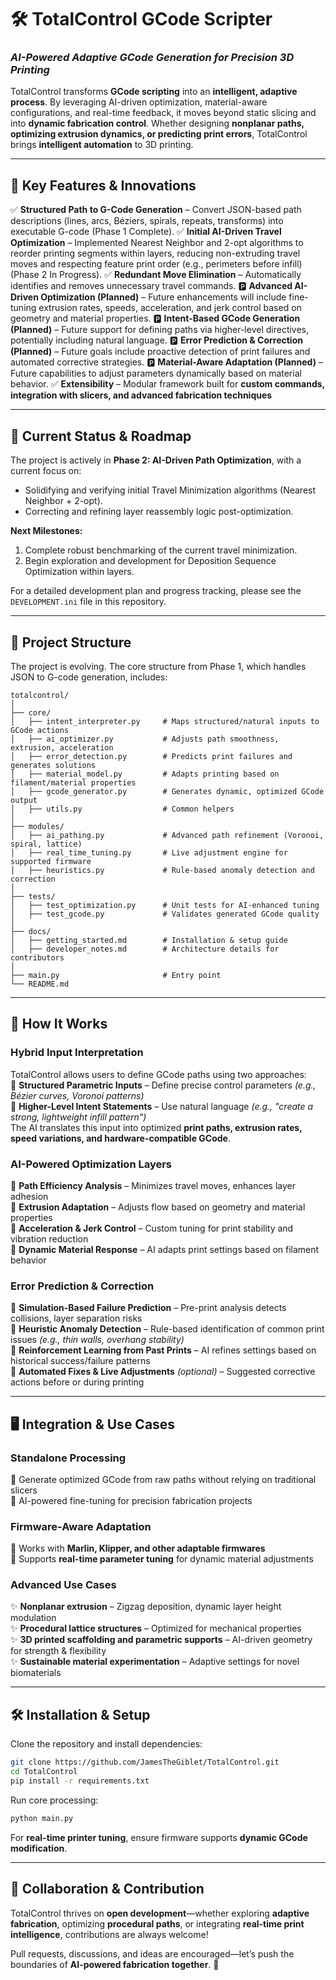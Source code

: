 # **🛠️ TotalControl GCode Scripter**  
### _AI-Powered Adaptive GCode Generation for Precision 3D Printing_  

TotalControl transforms **GCode scripting** into an **intelligent, adaptive process**. By leveraging AI-driven optimization, material-aware configurations, and real-time feedback, it moves beyond static slicing and into **dynamic fabrication control**. Whether designing **nonplanar paths, optimizing extrusion dynamics, or predicting print errors**, TotalControl brings **intelligent automation** to 3D printing.

---

## 🌟 **Key Features & Innovations**  
✅ **Structured Path to G-Code Generation** – Convert JSON-based path descriptions (lines, arcs, Béziers, spirals, repeats, transforms) into executable G-code (Phase 1 Complete).
✅ **Initial AI-Driven Travel Optimization** – Implemented Nearest Neighbor and 2-opt algorithms to reorder printing segments within layers, reducing non-extruding travel moves and respecting feature print order (e.g., perimeters before infill) (Phase 2 In Progress).
✅ **Redundant Move Elimination** – Automatically identifies and removes unnecessary travel commands.
🅿️ **Advanced AI-Driven Optimization (Planned)** – Future enhancements will include fine-tuning extrusion rates, speeds, acceleration, and jerk control based on geometry and material properties.
🅿️ **Intent-Based GCode Generation (Planned)** – Future support for defining paths via higher-level directives, potentially including natural language.
🅿️ **Error Prediction & Correction (Planned)** – Future goals include proactive detection of print failures and automated corrective strategies.
🅿️ **Material-Aware Adaptation (Planned)** – Future capabilities to adjust parameters dynamically based on material behavior.
✅ **Extensibility** – Modular framework built for **custom commands, integration with slicers, and advanced fabrication techniques**  

---
## 🎯 **Current Status & Roadmap**
The project is actively in **Phase 2: AI-Driven Path Optimization**, with a current focus on:
*   Solidifying and verifying initial Travel Minimization algorithms (Nearest Neighbor + 2-opt).
*   Correcting and refining layer reassembly logic post-optimization.

**Next Milestones:**
1.  Complete robust benchmarking of the current travel minimization.
2.  Begin exploration and development for Deposition Sequence Optimization within layers.

For a detailed development plan and progress tracking, please see the `DEVELOPMENT.ini` file in this repository.

---

## 📂 **Project Structure**  
The project is evolving. The core structure from Phase 1, which handles JSON to G-code generation, includes:
```
totalcontrol/  
│  
├── core/  
│   ├── intent_interpreter.py     # Maps structured/natural inputs to GCode actions  
│   ├── ai_optimizer.py           # Adjusts path smoothness, extrusion, acceleration  
│   ├── error_detection.py        # Predicts print failures and generates solutions  
│   ├── material_model.py         # Adapts printing based on filament/material properties  
│   ├── gcode_generator.py        # Generates dynamic, optimized GCode output  
│   ├── utils.py                  # Common helpers  
│  
├── modules/  
│   ├── ai_pathing.py             # Advanced path refinement (Voronoi, spiral, lattice)  
│   ├── real_time_tuning.py       # Live adjustment engine for supported firmware  
│   ├── heuristics.py             # Rule-based anomaly detection and correction  
│  
├── tests/  
│   ├── test_optimization.py      # Unit tests for AI-enhanced tuning  
│   ├── test_gcode.py             # Validates generated GCode quality  
│  
├── docs/  
│   ├── getting_started.md        # Installation & setup guide  
│   ├── developer_notes.md        # Architecture details for contributors  
│  
├── main.py                       # Entry point  
└── README.md  
```

---

## 🔧 **How It Works**  

### **Hybrid Input Interpretation**  
TotalControl allows users to define GCode paths using two approaches:  
🔹 **Structured Parametric Inputs** – Define precise control parameters _(e.g., Bézier curves, Voronoi patterns)_  
🔹 **Higher-Level Intent Statements** – Use natural language _(e.g., "create a strong, lightweight infill pattern")_  
The AI translates this input into optimized **print paths, extrusion rates, speed variations, and hardware-compatible GCode**.

### **AI-Powered Optimization Layers**  
🧠 **Path Efficiency Analysis** – Minimizes travel moves, enhances layer adhesion  
🧠 **Extrusion Adaptation** – Adjusts flow based on geometry and material properties  
🧠 **Acceleration & Jerk Control** – Custom tuning for print stability and vibration reduction  
🧠 **Dynamic Material Response** – AI adapts print settings based on filament behavior  

### **Error Prediction & Correction**  
🚨 **Simulation-Based Failure Prediction** – Pre-print analysis detects collisions, layer separation risks  
🚨 **Heuristic Anomaly Detection** – Rule-based identification of common print issues _(e.g., thin walls, overhang stability)_  
🚨 **Reinforcement Learning from Past Prints** – AI refines settings based on historical success/failure patterns  
🚨 **Automated Fixes & Live Adjustments** _(optional)_ – Suggested corrective actions before or during printing  

---

## 🖥️ **Integration & Use Cases**  

### **Standalone Processing**  
🔹 Generate optimized GCode from raw paths without relying on traditional slicers  
🔹 AI-powered fine-tuning for precision fabrication projects  

### **Firmware-Aware Adaptation**  
🔹 Works with **Marlin, Klipper, and other adaptable firmwares**  
🔹 Supports **real-time parameter tuning** for dynamic material adjustments  

### **Advanced Use Cases**  
✨ **Nonplanar extrusion** – Zigzag deposition, dynamic layer height modulation  
✨ **Procedural lattice structures** – Optimized for mechanical properties  
✨ **3D printed scaffolding and parametric supports** – AI-driven geometry for strength & flexibility  
✨ **Sustainable material experimentation** – Adaptive settings for novel biomaterials  

---

## 🛠️ **Installation & Setup**  

Clone the repository and install dependencies:  

```bash
git clone https://github.com/JamesTheGiblet/TotalControl.git  
cd TotalControl  
pip install -r requirements.txt  
```

Run core processing:  

```bash
python main.py  
```

For **real-time printer tuning**, ensure firmware supports **dynamic GCode modification**.  

---

## 🚀 **Collaboration & Contribution**  

TotalControl thrives on **open development**—whether exploring **adaptive fabrication**, optimizing **procedural paths**, or integrating **real-time print intelligence**, contributions are always welcome!  

Pull requests, discussions, and ideas are encouraged—let’s push the boundaries of **AI-powered fabrication together**. 🚀 

